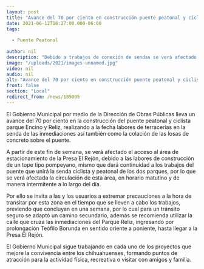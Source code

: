 ```yaml
---
layout: post
title: "Avance del 70 por ciento en construcción puente peatonal y ciclista parque Encino y Reliz"
date: 2021-06-12T16:27:00.000-06:00
tags:
  
  - Puente Peatonal
  
author: nil
description: "Debido a trabajos de conexión de sendas se verá afectado el acceso al área de estacionamiento de la Presa Rejón"
image: "/uploads/2021/images-unnamed.jpg"
video: nil
audio: nil
alt: "Avance del 70 por ciento en construcción puente peatonal y ciclista parque Encino y Reliz"
front: false
section: "Local"
redirect_from: /news/185005
---
```


El Gobierno Municipal por medio de la Dirección de Obras Públicas lleva un avance del 70 por ciento en la construcción del puente peatonal y ciclista parque Encino y Reliz, realizando a la fecha labores de terracerías en la senda de las inmediaciones así también como la colación de las losas de concreto sobre el puente.

 

A partir de este fin de semana, se verá afectado el acceso al área de estacionamiento de la Presa El Rejón, debido a las labores de construcción de un tope tipo pompeyano, mismo que dará continuidad a los trabajos del puente que unirá la senda ciclista y peatonal de los dos parques, por lo que se verá afectada la circulación de esta área, en horario matutino y de manera intermitente a lo largo del día.

 

Por ello se invita a las y los usuarios a extremar precauciones a la hora de transitar por esta zona en el tiempo que se lleven a cabo los trabajos, previendo que concluyan en una semana, por lo cual para un tránsito seguro se adaptó un camino secundario, además se recomienda utilizar la calle que cruza las inmediaciones del Parque Reliz, ingresando por prolongación Teófilo Borunda en sentido oriente a poniente, hasta llegar a la Presa El Rejón.

 

El Gobierno Municipal sigue trabajando en cada uno de los proyectos que mejore la convivencia entre los chihuahuenses, formando puntos de atracción para la actividad física, recreativa o visitar con amigos y familia.